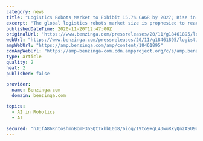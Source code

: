 ```yaml
---
category: news
title: "Logistics Robots Market to Exhibit 15.7% CAGR by 2027; Rise in E-commerce Industry Worldwide will Bolster Growth says Fortune Business Insights™"
excerpt: "The global logistics robots market size is prophesied to reach USD 14.95 billion by the end of 2027. The growth of this region"
publishedDateTime: 2020-11-20T12:47:00Z
originalUrl: "https://www.benzinga.com/pressreleases/20/11/g18461895/logistics-robots-market-to-exhibit-15-7-cagr-by-2027-rise-in-e-commerce-industry-worldwide-will-bo"
webUrl: "https://www.benzinga.com/pressreleases/20/11/g18461895/logistics-robots-market-to-exhibit-15-7-cagr-by-2027-rise-in-e-commerce-industry-worldwide-will-bo"
ampWebUrl: "https://amp.benzinga.com/amp/content/18461895"
cdnAmpWebUrl: "https://amp-benzinga-com.cdn.ampproject.org/c/s/amp.benzinga.com/amp/content/18461895"
type: article
quality: 2
heat: 2
published: false

provider:
  name: Benzinga.com
  domain: benzinga.com

topics:
  - AI in Robotics
  - AI

secured: "hJIfA86KntoshmnBomF36SQtTxhbL0b8/6icq/I9to9+qL43wuRkyQnzASU9qFmpPPDStnSwOq3ASlR841MEELRdtvGVew16KBb6VcL8KaPcUwT0WYPKHgRzFJOZ4AXtuXODbG+moDpTvtZnq+OP/PBU9W9PkgI+aUUi7aJzduNMcMxK+e8PGwXn2C9KI3aznppjitTqGCSOJYH6j58zFoa7X4oEhm0xwpFQy1oJInP+Tfh2SG8XWSW1SMo2weoQnhnhlm/6LT51lehOtsrGFr7zJU3nc2Z6YQo4zsXxdt12edAB8Zu2DNs3f1zxFT7n1EmxwNqCastjItgDdL401cWKI65Un0tY2s17i0BDql8=;UMSIb/MiiXJqGB+hUVCaxQ=="
---
```


